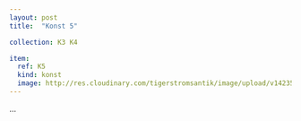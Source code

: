 ```yaml
---
layout: post
title:  "Konst 5"

collection: K3 K4

item:
  ref: K5
  kind: konst
  image: http://res.cloudinary.com/tigerstromsantik/image/upload/v1423508136/Punu_mask_afrika_d9anrw.jpg
---
```


...
